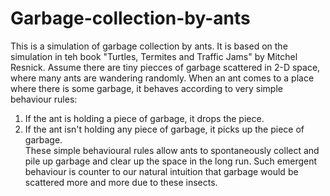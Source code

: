 # Garbage-collection-by-ants

This is a simulation of garbage collection by ants. It is based on the simulation in teh book "Turtles, Termites and Traffic Jams" by Mitchel Resnick. Assume there are tiny piecces of garbage scattered in 2-D space, where many ants are wandering randomly. When an ant comes to a place where there is some garbage, it behaves according to very simple behaviour rules:  
1. If the ant is holding a piece of garbage, it drops the piece. 
2. If the ant isn't holding any piece of garbage, it picks up the piece of garbage.    
These simple behavioural rules allow ants to spontaneously collect and pile up garbage and clear up the space in the long run. Such emergent behaviour is counter to our natural intuition that garbage would be scattered more and more due to these insects. 
